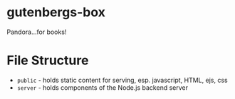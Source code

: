 gutenbergs-box
==============

Pandora...for books!

File Structure
==============

* `public` - holds static content for serving, esp. javascript, HTML, ejs, css
* `server` - holds components of the Node.js backend server

